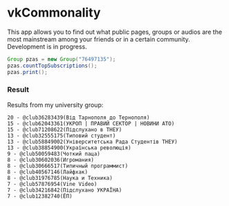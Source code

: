 vkCommonality
=============

This app allows you to find out what public pages, groups or audios are the most mainstream among your friends or in a certain community. Development is in progress.

```java
Group pzas = new Group("76497135");
pzas.countTopSubscriptions();
pzas.print();
```

### Result

Results from my university group:

```
20 - @club36283439(Від Тарнополя до Тернополя)
15 - @club62043361(УКРОП | ПРАВИЙ СЕКТОР | НОВИНИ АТО)
15 - @club71208622(Підслухано в ТНЕУ)
13 - @club32555175(Типовий студент)
13 - @club58849002(Університетська Рада Студентів ТНЕУ)
13 - @club38854900(Українська революція)
9 - @club50059483(Чоткий паца)
8 - @club30602036(Игромания)
8 - @club30666517(Типичный программист)
8 - @club40567146(Лайфхак)
8 - @club31976785(Наука и Техника)
7 - @club57876954(Vine Video)
7 - @club34216842(Підслухано УКРАЇНА)
7 - @club12382740(ЁП)
```
